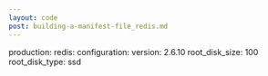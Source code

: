 ```yaml
---
layout: code
post: building-a-manifest-file_redis.md
---
```



production:
    redis:
        configuration:
            version: 2.6.10
            root_disk_size: 100
            root_disk_type: ssd
